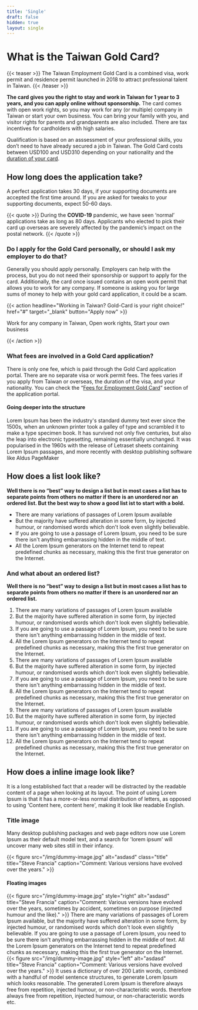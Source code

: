 ```yaml
---
title: 'Single'
draft: false
hidden: true
layout: single
---
```


# What is the Taiwan Gold Card?

{{< teaser >}}
The Taiwan Employment Gold Card is a combined visa, work permit and residence permit launched in 2018 to attract professional talent in Taiwan.
{{< /teaser >}}

**The card gives you the right to stay and work in Taiwan for 1 year to 3 years, and you can apply online without sponsorship.** The card comes with open work rights, so you may work for any (or multiple) company in Taiwan or start your own business. You can bring your family with you, and visitor rights for parents and grandparents are also included. There are tax incentives for cardholders with high salaries.

Qualification is based on an asssessment of your professional skills, you don’t need to have already secured a job in Taiwan. The Gold Card costs between USD100 and USD310 depending on your nationality and the [duration of your card](https://www.futureward.com). 

## How long does the application take?

A perfect application takes 30 days, if your supporting documents are accepted the first time around. If you are asked for tweaks to your supporting documents, expect 50-60 days.

{{< quote >}}
During the **COVID-19** pandemic, we have seen ‘normal’ applications take as long as 80 days. Applicants who elected to pick their card up overseas are severely affected by the pandemic’s impact on the postal network.
{{< /quote >}}

### Do I apply for the Gold Card personally, or should I ask my employer to do that?

Generally you should apply personally. Employers can help with the process, but you do not need their sponsorship or support to apply for the card. Additionally, the card once issued contains an open work permit that allows you to work for any company. If someone is asking you for large sums of money to help with your gold card application, it could be a scam.

{{< action headline="Working in Taiwan? Gold-Card is your right choice!" href="#" target="_blank" button="Apply now" >}}

Work for any company in Taiwan, Open work rights, Start your own business

{{< /action >}}

### What fees are involved in a Gold Card application?

There is only one fee, which is paid through the Gold Card application portal. There are no separate visa or work permit fees. The fees varies if you apply from Taiwan or overseas, the duration of the visa, and your nationality. You can check the “[Fees for Employment Gold Card](#)” section of the application portal.

#### Going deeper into the structure

Lorem Ipsum has been the industry's standard dummy text ever since the 1500s, when an unknown printer took a galley of type and scrambled it to make a type specimen book. It has survived not only five centuries, but also the leap into electronic typesetting, remaining essentially unchanged. It was popularised in the 1960s with the release of Letraset sheets containing Lorem Ipsum passages, and more recently with desktop publishing software like Aldus PageMaker

## How does a list look like?

**Well there is no “best” way to design a list but in most cases a list has to separate points from others no matter if there is an unordered nor an ordered list. But the best way to show a good list ist to start with a bold.**

- There are many variations of passages of Lorem Ipsum available
- But the majority have suffered alteration in some form, by injected humour, or randomised words which don't look even slightly believable.
- If you are going to use a passage of Lorem Ipsum, you need to be sure there isn't anything embarrassing hidden in the middle of text.
- All the Lorem Ipsum generators on the Internet tend to repeat predefined chunks as necessary, making this the first true generator on the Internet.

### And what about an ordered list?

**Well there is no “best” way to design a list but in most cases a list has to separate points from others no matter if there is an unordered nor an ordered list.**

1. There are many variations of passages of Lorem Ipsum available
2. But the majority have suffered alteration in some form, by injected humour, or randomised words which don't look even slightly believable.
3. If you are going to use a passage of Lorem Ipsum, you need to be sure there isn't anything embarrassing hidden in the middle of text.
4. All the Lorem Ipsum generators on the Internet tend to repeat predefined chunks as necessary, making this the first true generator on the Internet.
5. There are many variations of passages of Lorem Ipsum available
6. But the majority have suffered alteration in some form, by injected humour, or randomised words which don't look even slightly believable.
7. If you are going to use a passage of Lorem Ipsum, you need to be sure there isn't anything embarrassing hidden in the middle of text.
8. All the Lorem Ipsum generators on the Internet tend to repeat predefined chunks as necessary, making this the first true generator on the Internet.
9. There are many variations of passages of Lorem Ipsum available
10. But the majority have suffered alteration in some form, by injected humour, or randomised words which don't look even slightly believable.
11. If you are going to use a passage of Lorem Ipsum, you need to be sure there isn't anything embarrassing hidden in the middle of text.
12. All the Lorem Ipsum generators on the Internet tend to repeat predefined chunks as necessary, making this the first true generator on the Internet.

## How does a inline image look like?

It is a long established fact that a reader will be distracted by the readable content of a page when looking at its layout. The point of using Lorem Ipsum is that it has a more-or-less normal distribution of letters, as opposed to using 'Content here, content here', making it look like readable English.

### Title image

Many desktop publishing packages and web page editors now use Lorem Ipsum as their default model text, and a search for 'lorem ipsum' will uncover many web sites still in their infancy.

{{< figure src="/img/dummy-image.jpg" alt="asdasd" class="title" title="Steve Francia" caption="Comment: Various versions have evolved over the years." >}}

#### Floating images

{{< figure src="/img/dummy-image.jpg" style="right" alt="asdasd" title="Steve Francia" caption="Comment: Various versions have evolved over the years, sometimes by accident, sometimes on purpose (injected humour and the like)." >}} There are many variations of passages of Lorem Ipsum available, but the majority have suffered alteration in some form, by injected humour, or randomised words which don't look even slightly believable. If you are going to use a passage of Lorem Ipsum, you need to be sure there isn't anything embarrassing hidden in the middle of text. All the Lorem Ipsum generators on the Internet tend to repeat predefined chunks as necessary, making this the first true generator on the Internet. {{< figure src="/img/dummy-image.jpg" style="left" alt="asdasd" title="Steve Francia" caption="Comment: Various versions have evolved over the years." >}}  It uses a dictionary of over 200 Latin words, combined with a handful of model sentence structures, to generate Lorem Ipsum which looks reasonable. The generated Lorem Ipsum is therefore always free from repetition, injected humour, or non-characteristic words. therefore always free from repetition, injected humour, or non-characteristic words etc.